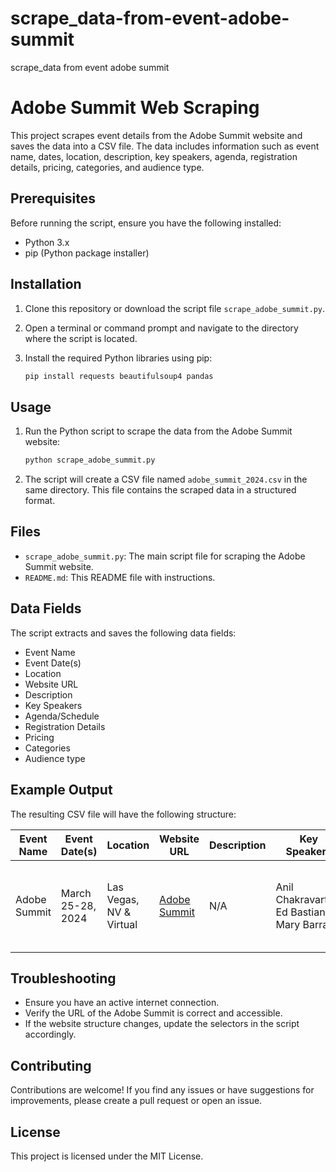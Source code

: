# scrape_data-from-event-adobe-summit
scrape_data from event adobe summit
# Adobe Summit Web Scraping

This project scrapes event details from the Adobe Summit website and saves the data into a CSV file. The data includes information such as event name, dates, location, description, key speakers, agenda, registration details, pricing, categories, and audience type.

## Prerequisites

Before running the script, ensure you have the following installed:

- Python 3.x
- pip (Python package installer)

## Installation

1. Clone this repository or download the script file `scrape_adobe_summit.py`.

2. Open a terminal or command prompt and navigate to the directory where the script is located.

3. Install the required Python libraries using pip:

    ```bash
    pip install requests beautifulsoup4 pandas
    ```

## Usage

1. Run the Python script to scrape the data from the Adobe Summit website:

    ```bash
    python scrape_adobe_summit.py
    ```

2. The script will create a CSV file named `adobe_summit_2024.csv` in the same directory. This file contains the scraped data in a structured format.

## Files

- `scrape_adobe_summit.py`: The main script file for scraping the Adobe Summit website.
- `README.md`: This README file with instructions.

## Data Fields

The script extracts and saves the following data fields:

- Event Name
- Event Date(s)
- Location
- Website URL
- Description
- Key Speakers
- Agenda/Schedule
- Registration Details
- Pricing
- Categories
- Audience type

## Example Output

The resulting CSV file will have the following structure:

| Event Name   | Event Date(s)  | Location          | Website URL        | Description | Key Speakers                  | Agenda/Schedule                               | Registration Details                    | Pricing                                | Categories                               | Audience type                            |
|--------------|----------------|-------------------|--------------------|-------------|-------------------------------|----------------------------------------------|----------------------------------------|-----------------------------------------|-----------------------------------------|-----------------------------------------|
| Adobe Summit | March 25-28, 2024 | Las Vegas, NV & Virtual | [Adobe Summit](https://summit.adobe.com) | N/A         | Anil Chakravarthy, Ed Bastian, Mary Barra | Refer to the website for detailed agenda and schedule. | Refer to the website for registration details. | Refer to the website for current pricing details. | Digital marketing, Customer experience, Technology | Marketers, Advertisers, IT professionals |

## Troubleshooting

- Ensure you have an active internet connection.
- Verify the URL of the Adobe Summit is correct and accessible.
- If the website structure changes, update the selectors in the script accordingly.

## Contributing

Contributions are welcome! If you find any issues or have suggestions for improvements, please create a pull request or open an issue.

## License

This project is licensed under the MIT License.

